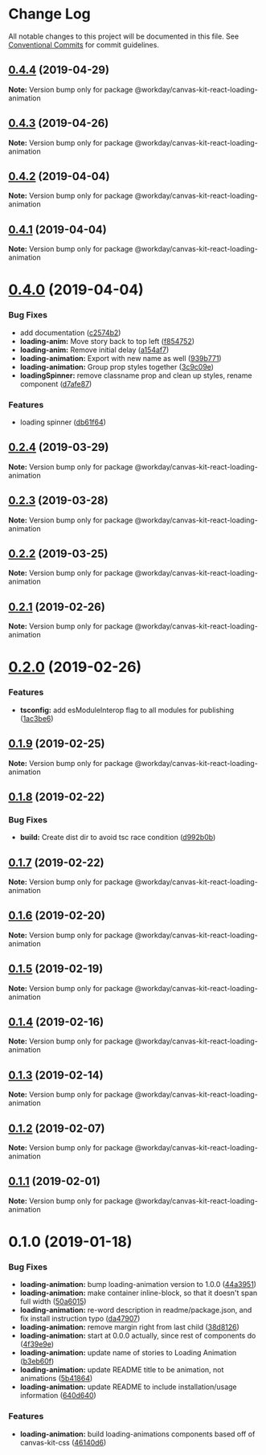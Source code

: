 # Change Log

All notable changes to this project will be documented in this file.
See [Conventional Commits](https://conventionalcommits.org) for commit guidelines.

## [0.4.4](https://ghe.megaleo.com/design/canvas-kit-react/tree/master/modules/canvas-kit-react-loading-animation/compare/@workday/canvas-kit-react-loading-animation@0.4.3...@workday/canvas-kit-react-loading-animation@0.4.4) (2019-04-29)

**Note:** Version bump only for package @workday/canvas-kit-react-loading-animation





## [0.4.3](https://ghe.megaleo.com/design/canvas-kit-react/tree/master/modules/canvas-kit-react-loading-animation/compare/@workday/canvas-kit-react-loading-animation@0.4.2...@workday/canvas-kit-react-loading-animation@0.4.3) (2019-04-26)

**Note:** Version bump only for package @workday/canvas-kit-react-loading-animation





## [0.4.2](https://ghe.megaleo.com/design/canvas-kit-react/tree/master/modules/canvas-kit-react-loading-animation/compare/@workday/canvas-kit-react-loading-animation@0.4.1...@workday/canvas-kit-react-loading-animation@0.4.2) (2019-04-04)

**Note:** Version bump only for package @workday/canvas-kit-react-loading-animation





## [0.4.1](https://ghe.megaleo.com/design/canvas-kit-react/tree/master/modules/canvas-kit-react-loading-animation/compare/@workday/canvas-kit-react-loading-animation@0.4.0...@workday/canvas-kit-react-loading-animation@0.4.1) (2019-04-04)

**Note:** Version bump only for package @workday/canvas-kit-react-loading-animation





# [0.4.0](https://ghe.megaleo.com/design/canvas-kit-react/tree/master/modules/canvas-kit-react-loading-animation/compare/@workday/canvas-kit-react-loading-animation@0.2.4...@workday/canvas-kit-react-loading-animation@0.4.0) (2019-04-04)


### Bug Fixes

* add documentation ([c2574b2](https://ghe.megaleo.com/design/canvas-kit-react/tree/master/modules/canvas-kit-react-loading-animation/commits/c2574b2))
* **loading-anim:** Move story back to top left ([f854752](https://ghe.megaleo.com/design/canvas-kit-react/tree/master/modules/canvas-kit-react-loading-animation/commits/f854752))
* **loading-anim:** Remove initial delay ([a154af7](https://ghe.megaleo.com/design/canvas-kit-react/tree/master/modules/canvas-kit-react-loading-animation/commits/a154af7))
* **loading-animation:** Export with new name as well ([939b771](https://ghe.megaleo.com/design/canvas-kit-react/tree/master/modules/canvas-kit-react-loading-animation/commits/939b771))
* **loading-animation:** Group prop styles together ([3c9c09e](https://ghe.megaleo.com/design/canvas-kit-react/tree/master/modules/canvas-kit-react-loading-animation/commits/3c9c09e))
* **loadingSpinner:** remove classname prop and clean up styles, rename component ([d7afe87](https://ghe.megaleo.com/design/canvas-kit-react/tree/master/modules/canvas-kit-react-loading-animation/commits/d7afe87))


### Features

* loading spinner ([db61f64](https://ghe.megaleo.com/design/canvas-kit-react/tree/master/modules/canvas-kit-react-loading-animation/commits/db61f64))





## [0.2.4](https://ghe.megaleo.com/design/canvas-kit-react/tree/master/modules/canvas-kit-react-loading-animation/compare/@workday/canvas-kit-react-loading-animation@0.2.3...@workday/canvas-kit-react-loading-animation@0.2.4) (2019-03-29)

**Note:** Version bump only for package @workday/canvas-kit-react-loading-animation





## [0.2.3](https://ghe.megaleo.com/design/canvas-kit-react/tree/master/modules/canvas-kit-react-loading-animation/compare/@workday/canvas-kit-react-loading-animation@0.2.2...@workday/canvas-kit-react-loading-animation@0.2.3) (2019-03-28)

**Note:** Version bump only for package @workday/canvas-kit-react-loading-animation





## [0.2.2](https://ghe.megaleo.com/design/canvas-kit-react/tree/master/modules/canvas-kit-react-loading-animation/compare/@workday/canvas-kit-react-loading-animation@0.2.1...@workday/canvas-kit-react-loading-animation@0.2.2) (2019-03-25)

**Note:** Version bump only for package @workday/canvas-kit-react-loading-animation





<a name="0.2.1"></a>
## [0.2.1](https://ghe.megaleo.com/design/canvas-kit-react/tree/master/modules/canvas-kit-react-loading-animation/compare/@workday/canvas-kit-react-loading-animation@0.2.0...@workday/canvas-kit-react-loading-animation@0.2.1) (2019-02-26)




**Note:** Version bump only for package @workday/canvas-kit-react-loading-animation

<a name="0.2.0"></a>
# [0.2.0](https://ghe.megaleo.com/design/canvas-kit-react/tree/master/modules/canvas-kit-react-loading-animation/compare/@workday/canvas-kit-react-loading-animation@0.1.9...@workday/canvas-kit-react-loading-animation@0.2.0) (2019-02-26)


### Features

* **tsconfig:** add esModuleInterop flag to all modules for publishing ([1ac3be6](https://ghe.megaleo.com/design/canvas-kit-react/tree/master/modules/canvas-kit-react-loading-animation/commits/1ac3be6))




<a name="0.1.9"></a>
## [0.1.9](https://ghe.megaleo.com/design/canvas-kit-react/tree/master/modules/canvas-kit-react-loading-animation/compare/@workday/canvas-kit-react-loading-animation@0.1.8...@workday/canvas-kit-react-loading-animation@0.1.9) (2019-02-25)




**Note:** Version bump only for package @workday/canvas-kit-react-loading-animation

<a name="0.1.8"></a>
## [0.1.8](https://ghe.megaleo.com/design/canvas-kit-react/tree/master/modules/canvas-kit-react-loading-animation/compare/@workday/canvas-kit-react-loading-animation@0.1.7...@workday/canvas-kit-react-loading-animation@0.1.8) (2019-02-22)


### Bug Fixes

* **build:** Create dist dir to avoid tsc race condition ([d992b0b](https://ghe.megaleo.com/design/canvas-kit-react/tree/master/modules/canvas-kit-react-loading-animation/commits/d992b0b))




<a name="0.1.7"></a>
## [0.1.7](https://ghe.megaleo.com/design/canvas-kit-react/tree/master/modules/canvas-kit-react-loading-animation/compare/@workday/canvas-kit-react-loading-animation@0.1.6...@workday/canvas-kit-react-loading-animation@0.1.7) (2019-02-22)




**Note:** Version bump only for package @workday/canvas-kit-react-loading-animation

<a name="0.1.6"></a>
## [0.1.6](https://ghe.megaleo.com/design/canvas-kit-react/tree/master/modules/canvas-kit-react-loading-animation/compare/@workday/canvas-kit-react-loading-animation@0.1.5...@workday/canvas-kit-react-loading-animation@0.1.6) (2019-02-20)




**Note:** Version bump only for package @workday/canvas-kit-react-loading-animation

<a name="0.1.5"></a>
## [0.1.5](https://ghe.megaleo.com/design/canvas-kit-react/tree/master/modules/canvas-kit-react-loading-animation/compare/@workday/canvas-kit-react-loading-animation@0.1.4...@workday/canvas-kit-react-loading-animation@0.1.5) (2019-02-19)




**Note:** Version bump only for package @workday/canvas-kit-react-loading-animation

<a name="0.1.4"></a>
## [0.1.4](https://ghe.megaleo.com/design/canvas-kit-react/tree/master/modules/canvas-kit-react-loading-animation/compare/@workday/canvas-kit-react-loading-animation@0.1.3...@workday/canvas-kit-react-loading-animation@0.1.4) (2019-02-16)




**Note:** Version bump only for package @workday/canvas-kit-react-loading-animation

<a name="0.1.3"></a>
## [0.1.3](https://ghe.megaleo.com/design/canvas-kit-react/tree/master/modules/canvas-kit-react-loading-animation/compare/@workday/canvas-kit-react-loading-animation@0.1.2...@workday/canvas-kit-react-loading-animation@0.1.3) (2019-02-14)




**Note:** Version bump only for package @workday/canvas-kit-react-loading-animation

<a name="0.1.2"></a>
## [0.1.2](https://ghe.megaleo.com/design/canvas-kit-react/tree/master/modules/canvas-kit-react-loading-animation/compare/@workday/canvas-kit-react-loading-animation@0.1.1...@workday/canvas-kit-react-loading-animation@0.1.2) (2019-02-07)




**Note:** Version bump only for package @workday/canvas-kit-react-loading-animation

<a name="0.1.1"></a>
## [0.1.1](https://ghe.megaleo.com/design/canvas-kit-react/tree/master/modules/canvas-kit-react-loading-animation/compare/@workday/canvas-kit-react-loading-animation@0.1.0...@workday/canvas-kit-react-loading-animation@0.1.1) (2019-02-01)




**Note:** Version bump only for package @workday/canvas-kit-react-loading-animation

<a name="0.1.0"></a>
# 0.1.0 (2019-01-18)


### Bug Fixes

* **loading-animation:** bump loading-animation version to 1.0.0 ([44a3951](https://ghe.megaleo.com/design/canvas-kit-react/tree/master/modules/canvas-kit-react-loading-animation/commits/44a3951))
* **loading-animation:** make container inline-block, so that it doesn't span full width ([50a6015](https://ghe.megaleo.com/design/canvas-kit-react/tree/master/modules/canvas-kit-react-loading-animation/commits/50a6015))
* **loading-animation:** re-word description in readme/package.json, and fix install instruction typo ([da47907](https://ghe.megaleo.com/design/canvas-kit-react/tree/master/modules/canvas-kit-react-loading-animation/commits/da47907))
* **loading-animation:** remove margin right from last child ([38d8126](https://ghe.megaleo.com/design/canvas-kit-react/tree/master/modules/canvas-kit-react-loading-animation/commits/38d8126))
* **loading-animation:** start at 0.0.0 actually, since rest of components do ([4f39e9e](https://ghe.megaleo.com/design/canvas-kit-react/tree/master/modules/canvas-kit-react-loading-animation/commits/4f39e9e))
* **loading-animation:** update name of stories to Loading Animation ([b3eb60f](https://ghe.megaleo.com/design/canvas-kit-react/tree/master/modules/canvas-kit-react-loading-animation/commits/b3eb60f))
* **loading-animation:** update README title to be animation, not animations ([5b41864](https://ghe.megaleo.com/design/canvas-kit-react/tree/master/modules/canvas-kit-react-loading-animation/commits/5b41864))
* **loading-animation:** update README to include installation/usage information ([640d640](https://ghe.megaleo.com/design/canvas-kit-react/tree/master/modules/canvas-kit-react-loading-animation/commits/640d640))


### Features

* **loading-animation:** build loading-animations components based off of canvas-kit-css ([46140d6](https://ghe.megaleo.com/design/canvas-kit-react/tree/master/modules/canvas-kit-react-loading-animation/commits/46140d6))
